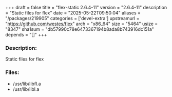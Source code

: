 +++
draft = false
title = "flex-static 2.6.4-11"
version = "2.6.4-11"
description = "Static files for flex"
date = "2025-05-22T09:50:04"
aliases = "/packages/219905"
categories = ['devel-extra']
upstreamurl = "https://github.com/westes/flex"
arch = "x86_64"
size = "5464"
usize = "8347"
sha1sum = "db57990c78e6473367194b8ada8b743916dc151a"
depends = "[]"
+++
### Description: 
Static files for flex

### Files: 
* /usr/lib/libfl.a
* /usr/lib/libl.a
